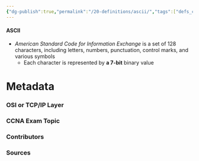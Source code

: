 ```yaml
---
{"dg-publish":true,"permalink":"/20-definitions/ascii/","tags":["defs_ccna"]}
---
```


#### ASCII
- *American Standard Code for Information Exchange* is a set of 128 characters, including letters, numbers, punctuation, control marks, and various symbols
	- Each character is represented by **a 7-bit** binary value



# Metadata
### OSI or TCP/IP Layer

### CCNA Exam Topic

### Contributors

### Sources

